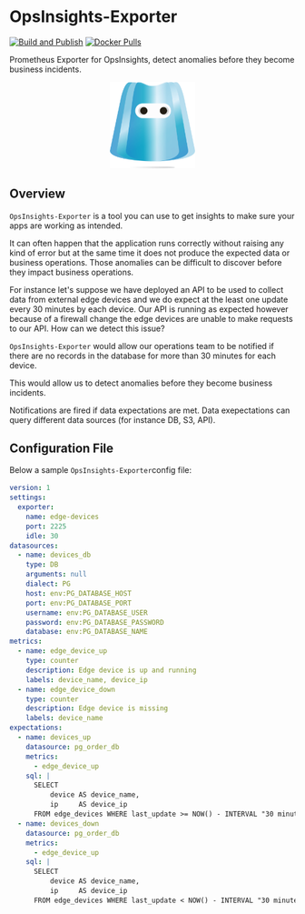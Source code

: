 # OpsInsights-Exporter

[![Build and Publish](https://github.com/NitroAgility/opsinsights-exporter/actions/workflows/ci-docker.yml/badge.svg)](https://github.com/NitroAgility/opsinsights-exporter/actions/workflows/ci-docker.yml) [![Docker Pulls](https://img.shields.io/docker/pulls/nitroagility/opsinsights-exporter)](https://hub.docker.com/r/nitroagility/opsinsights-exporter)

Prometheus Exporter for OpsInsights, detect anomalies before they become business incidents.

<p align="center">
    <img src="https://github.com/nitroagility/opsinsights-exporter/blob/main/logo.png" width="150"/>
</p>

## Overview

`OpsInsights-Exporter` is a tool you can use to get insights to make sure your apps are working as intended.

It can often happen that the application runs correctly without raising any kind of error but at the same time it does not produce the expected data or business operations. Those anomalies can be difficult to discover before they impact business operations.

For instance let's suppose we have deployed an API to be used to collect data from external edge devices and we do expect at the least one update every 30 minutes by each device. Our API is running as expected however because of a firewall change the edge devices are unable to make requests to our API. How can we detect this issue?

`OpsInsights-Exporter` would allow our operations team to be notified if there are no records in the database for more than 30 minutes for each device.

This would allow us to detect anomalies before they become business incidents.

Notifications are fired if data expectations are met. Data exepectations can query different data sources (for instance DB, S3, API).

## Configuration File

Below a sample `OpsInsights-Exporter`config file:

```yaml
version: 1
settings:
  exporter:
    name: edge-devices
    port: 2225
    idle: 30
datasources:
  - name: devices_db
    type: DB
    arguments: null
    dialect: PG
    host: env:PG_DATABASE_HOST
    port: env:PG_DATABASE_PORT
    username: env:PG_DATABASE_USER
    password: env:PG_DATABASE_PASSWORD
    database: env:PG_DATABASE_NAME
metrics:
  - name: edge_device_up
    type: counter
    description: Edge device is up and running
    labels: device_name, device_ip
  - name: edge_device_down
    type: counter
    description: Edge device is missing
    labels: device_name
expectations:
  - name: devices_up
    datasource: pg_order_db
    metrics:
      - edge_device_up
    sql: |
      SELECT 
          device AS device_name,
          ip     AS device_ip
      FROM edge_devices WHERE last_update >= NOW() - INTERVAL "30 minutes"
  - name: devices_down
    datasource: pg_order_db
    metrics:
      - edge_device_up
    sql: |
      SELECT 
          device AS device_name,
          ip     AS device_ip
      FROM edge_devices WHERE last_update < NOW() - INTERVAL "30 minutes"
```

